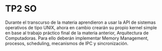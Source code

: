 # TP2 SO
 Durante el transcurso de la materia aprendieron a usar la API de sistemas operativos de tipo UNIX, ahora en cambio crearán su propio kernel simple en base al trabajo práctico final de la materia anterior, Arquitectura de Computadoras. Para ello deberán implementar Memory Management, procesos, scheduling, mecanismos de IPC y sincronización.
